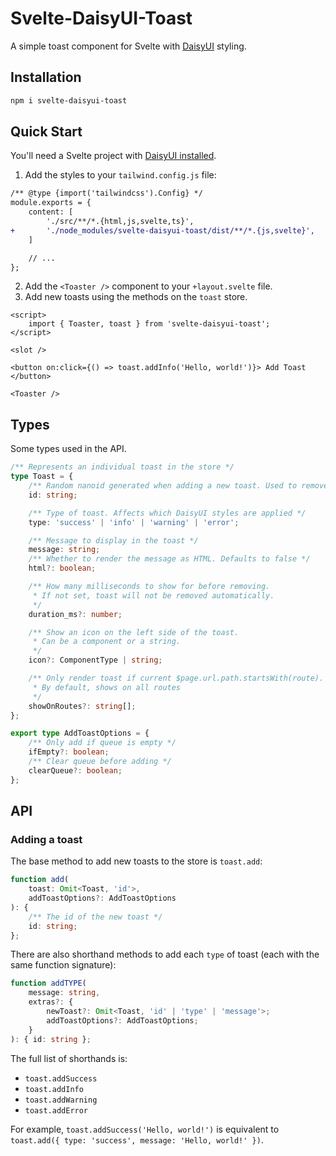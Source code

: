 # Svelte-DaisyUI-Toast

A simple toast component for Svelte with [DaisyUI](https://daisyui.com/) styling.

## Installation

```bash
npm i svelte-daisyui-toast
```

## Quick Start

You'll need a Svelte project with [DaisyUI installed](https://daisyui.com/docs/install/).

1. Add the styles to your `tailwind.config.js` file:

```diff
/** @type {import('tailwindcss').Config} */
module.exports = {
	content: [
		'./src/**/*.{html,js,svelte,ts}',
+		'./node_modules/svelte-daisyui-toast/dist/**/*.{js,svelte}',
	]

	// ...
};
```

2. Add the `<Toaster />` component to your `+layout.svelte` file.
3. Add new toasts using the methods on the `toast` store.

```svelte
<script>
	import { Toaster, toast } from 'svelte-daisyui-toast';
</script>

<slot />

<button on:click={() => toast.addInfo('Hello, world!')}> Add Toast </button>

<Toaster />
```

## Types

Some types used in the API.

```ts
/** Represents an individual toast in the store */
type Toast = {
	/** Random nanoid generated when adding a new toast. Used to remove toast later */
	id: string;

	/** Type of toast. Affects which DaisyUI styles are applied */
	type: 'success' | 'info' | 'warning' | 'error';

	/** Message to display in the toast */
	message: string;
	/** Whether to render the message as HTML. Defaults to false */
	html?: boolean;

	/** How many milliseconds to show for before removing.
	 * If not set, toast will not be removed automatically.
	 */
	duration_ms?: number;

	/** Show an icon on the left side of the toast.
	 * Can be a component or a string.
	 */
	icon?: ComponentType | string;

	/** Only render toast if current $page.url.path.startsWith(route).
	 * By default, shows on all routes
	 */
	showOnRoutes?: string[];
};

export type AddToastOptions = {
	/** Only add if queue is empty */
	ifEmpty?: boolean;
	/** Clear queue before adding */
	clearQueue?: boolean;
};
```

## API

### Adding a toast

The base method to add new toasts to the store is `toast.add`:

```ts
function add(
	toast: Omit<Toast, 'id'>,
	addToastOptions?: AddToastOptions
): {
	/** The id of the new toast */
	id: string;
};
```

There are also shorthand methods to add each `type` of toast (each with the same function signature):

```ts
function addTYPE(
	message: string,
	extras?: {
		newToast?: Omit<Toast, 'id' | 'type' | 'message'>;
		addToastOptions?: AddToastOptions;
	}
): { id: string };
```

The full list of shorthands is:

- `toast.addSuccess`
- `toast.addInfo`
- `toast.addWarning`
- `toast.addError`

For example, `toast.addSuccess('Hello, world!')` is equivalent to `toast.add({ type: 'success', message: 'Hello, world!' })`.
